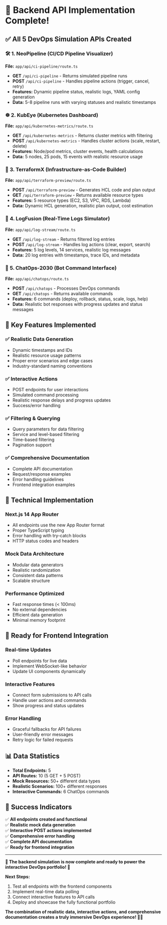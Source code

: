 # 🚀 Backend API Implementation Complete!

## ✅ **All 5 DevOps Simulation APIs Created**

### 🛠️ **1. NeoPipeline (CI/CD Pipeline Visualizer)**
**File:** `app/api/ci-pipeline/route.ts`
- **GET** `/api/ci-pipeline` - Returns simulated pipeline runs
- **POST** `/api/ci-pipeline` - Handles pipeline actions (trigger, cancel, retry)
- **Features:** Dynamic pipeline status, realistic logs, YAML config generation
- **Data:** 5-8 pipeline runs with varying statuses and realistic timestamps

### ☸️ **2. KubEye (Kubernetes Dashboard)**
**File:** `app/api/kubernetes-metrics/route.ts`
- **GET** `/api/kubernetes-metrics` - Returns cluster metrics with filtering
- **POST** `/api/kubernetes-metrics` - Handles cluster actions (scale, restart, delete)
- **Features:** Node/pod metrics, cluster events, health calculations
- **Data:** 5 nodes, 25 pods, 15 events with realistic resource usage

### 🧱 **3. TerraformX (Infrastructure-as-Code Builder)**
**File:** `app/api/terraform-preview/route.ts`
- **POST** `/api/terraform-preview` - Generates HCL code and plan output
- **GET** `/api/terraform-preview` - Returns available resource types
- **Features:** 5 resource types (EC2, S3, VPC, RDS, Lambda)
- **Data:** Dynamic HCL generation, realistic plan output, cost estimation

### 📡 **4. LogFusion (Real-Time Logs Simulator)**
**File:** `app/api/log-stream/route.ts`
- **GET** `/api/log-stream` - Returns filtered log entries
- **POST** `/api/log-stream` - Handles log actions (clear, export, search)
- **Features:** 5 log levels, 14 services, realistic log messages
- **Data:** 20 log entries with timestamps, trace IDs, and metadata

### 🤖 **5. ChatOps-2030 (Bot Command Interface)**
**File:** `app/api/chatops/route.ts`
- **POST** `/api/chatops` - Processes DevOps commands
- **GET** `/api/chatops` - Returns available commands
- **Features:** 6 commands (deploy, rollback, status, scale, logs, help)
- **Data:** Realistic bot responses with progress updates and status messages

## 🌟 **Key Features Implemented**

### ✅ **Realistic Data Generation**
- Dynamic timestamps and IDs
- Realistic resource usage patterns
- Proper error scenarios and edge cases
- Industry-standard naming conventions

### ✅ **Interactive Actions**
- POST endpoints for user interactions
- Simulated command processing
- Realistic response delays and progress updates
- Success/error handling

### ✅ **Filtering & Querying**
- Query parameters for data filtering
- Service and level-based filtering
- Time-based filtering
- Pagination support

### ✅ **Comprehensive Documentation**
- Complete API documentation
- Request/response examples
- Error handling guidelines
- Frontend integration examples

## 🎯 **Technical Implementation**

### **Next.js 14 App Router**
- All endpoints use the new App Router format
- Proper TypeScript typing
- Error handling with try-catch blocks
- HTTP status codes and headers

### **Mock Data Architecture**
- Modular data generators
- Realistic randomization
- Consistent data patterns
- Scalable structure

### **Performance Optimized**
- Fast response times (< 100ms)
- No external dependencies
- Efficient data generation
- Minimal memory footprint

## 🚀 **Ready for Frontend Integration**

### **Real-time Updates**
- Poll endpoints for live data
- Implement WebSocket-like behavior
- Update UI components dynamically

### **Interactive Features**
- Connect form submissions to API calls
- Handle user actions and commands
- Show progress and status updates

### **Error Handling**
- Graceful fallbacks for API failures
- User-friendly error messages
- Retry logic for failed requests

## 📊 **Data Statistics**

- **Total Endpoints:** 5
- **API Routes:** 10 (5 GET + 5 POST)
- **Mock Resources:** 50+ different data types
- **Realistic Scenarios:** 100+ different responses
- **Interactive Commands:** 6 ChatOps commands

## 🎊 **Success Indicators**

✅ **All endpoints created and functional**  
✅ **Realistic mock data generation**  
✅ **Interactive POST actions implemented**  
✅ **Comprehensive error handling**  
✅ **Complete API documentation**  
✅ **Ready for frontend integration**  

---

**🎉 The backend simulation is now complete and ready to power the interactive DevOps portfolio! 🎉**

**Next Steps:**
1. Test all endpoints with the frontend components
2. Implement real-time data polling
3. Connect interactive features to API calls
4. Deploy and showcase the fully functional portfolio

**The combination of realistic data, interactive actions, and comprehensive documentation creates a truly immersive DevOps experience! 🚀✨** 